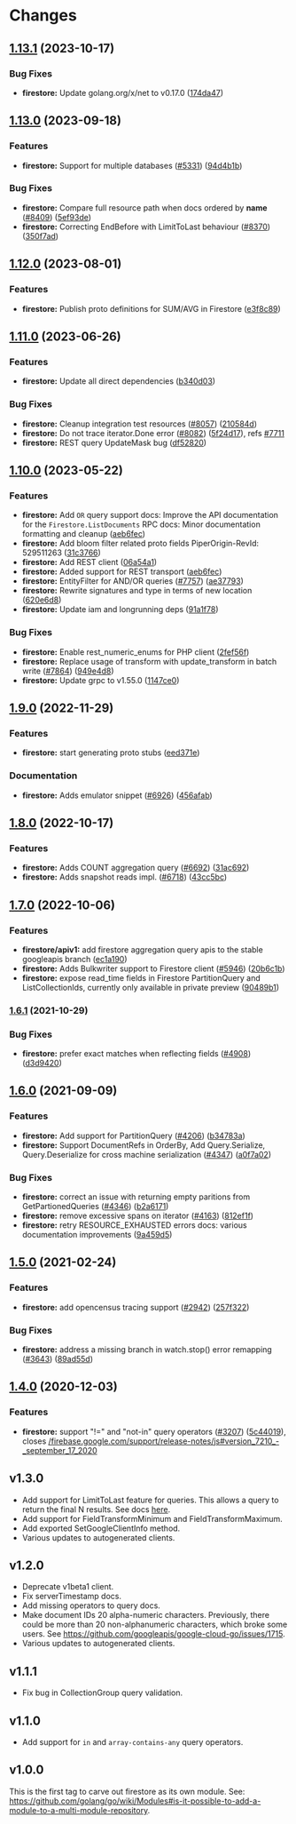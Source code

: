 # Changes

## [1.13.1](https://github.com/googleapis/google-cloud-go/compare/firestore/v1.13.0...firestore/v1.13.1) (2023-10-17)


### Bug Fixes

* **firestore:** Update golang.org/x/net to v0.17.0 ([174da47](https://github.com/googleapis/google-cloud-go/commit/174da47254fefb12921bbfc65b7829a453af6f5d))

## [1.13.0](https://github.com/googleapis/google-cloud-go/compare/firestore/v1.12.0...firestore/v1.13.0) (2023-09-18)


### Features

* **firestore:** Support for multiple databases ([#5331](https://github.com/googleapis/google-cloud-go/issues/5331)) ([94d4b1b](https://github.com/googleapis/google-cloud-go/commit/94d4b1b58d2c8f3dac18e7efb0be641b6311c775))


### Bug Fixes

* **firestore:** Compare full resource path when docs ordered by __name__ ([#8409](https://github.com/googleapis/google-cloud-go/issues/8409)) ([5ef93de](https://github.com/googleapis/google-cloud-go/commit/5ef93de226b854bdf6277b7f906b86755a07d229))
* **firestore:** Correcting EndBefore with LimitToLast behaviour ([#8370](https://github.com/googleapis/google-cloud-go/issues/8370)) ([350f7ad](https://github.com/googleapis/google-cloud-go/commit/350f7adb2a087811a70f1c05bf71014022aefeb4))

## [1.12.0](https://github.com/googleapis/google-cloud-go/compare/firestore/v1.11.0...firestore/v1.12.0) (2023-08-01)


### Features

* **firestore:** Publish proto definitions for SUM/AVG in Firestore ([e3f8c89](https://github.com/googleapis/google-cloud-go/commit/e3f8c89429a207c05fee36d5d93efe76f9e29efe))

## [1.11.0](https://github.com/googleapis/google-cloud-go/compare/firestore/v1.10.0...firestore/v1.11.0) (2023-06-26)


### Features

* **firestore:** Update all direct dependencies ([b340d03](https://github.com/googleapis/google-cloud-go/commit/b340d030f2b52a4ce48846ce63984b28583abde6))


### Bug Fixes

* **firestore:** Cleanup integration test resources ([#8057](https://github.com/googleapis/google-cloud-go/issues/8057)) ([210584d](https://github.com/googleapis/google-cloud-go/commit/210584df494e9627dd13c24138fcbebe85048647))
* **firestore:** Do not trace iterator.Done error ([#8082](https://github.com/googleapis/google-cloud-go/issues/8082)) ([5f24d17](https://github.com/googleapis/google-cloud-go/commit/5f24d173db35358d241de186953cd094dae312c9)), refs [#7711](https://github.com/googleapis/google-cloud-go/issues/7711)
* **firestore:** REST query UpdateMask bug ([df52820](https://github.com/googleapis/google-cloud-go/commit/df52820b0e7721954809a8aa8700b93c5662dc9b))

## [1.10.0](https://github.com/googleapis/google-cloud-go/compare/firestore/v1.9.0...firestore/v1.10.0) (2023-05-22)


### Features

* **firestore:** Add `OR` query support docs: Improve the API documentation for the `Firestore.ListDocuments` RPC docs: Minor documentation formatting and cleanup ([aeb6fec](https://github.com/googleapis/google-cloud-go/commit/aeb6fecc7fd3f088ff461a0c068ceb9a7ae7b2a3))
* **firestore:** Add bloom filter related proto fields PiperOrigin-RevId: 529511263 ([31c3766](https://github.com/googleapis/google-cloud-go/commit/31c3766c9c4cab411669c14fc1a30bd6d2e3f2dd))
* **firestore:** Add REST client ([06a54a1](https://github.com/googleapis/google-cloud-go/commit/06a54a16a5866cce966547c51e203b9e09a25bc0))
* **firestore:** Added support for REST transport ([aeb6fec](https://github.com/googleapis/google-cloud-go/commit/aeb6fecc7fd3f088ff461a0c068ceb9a7ae7b2a3))
* **firestore:** EntityFilter for AND/OR queries ([#7757](https://github.com/googleapis/google-cloud-go/issues/7757)) ([ae37793](https://github.com/googleapis/google-cloud-go/commit/ae377932de20d99f31766ca1cccd2d1cfa18a1c0))
* **firestore:** Rewrite signatures and type in terms of new location ([620e6d8](https://github.com/googleapis/google-cloud-go/commit/620e6d828ad8641663ae351bfccfe46281e817ad))
* **firestore:** Update iam and longrunning deps ([91a1f78](https://github.com/googleapis/google-cloud-go/commit/91a1f784a109da70f63b96414bba8a9b4254cddd))


### Bug Fixes

* **firestore:** Enable rest_numeric_enums for PHP client ([2fef56f](https://github.com/googleapis/google-cloud-go/commit/2fef56f75a63dc4ff6e0eea56c7b26d4831c8e27))
* **firestore:** Replace usage of transform with update_transform in batch write  ([#7864](https://github.com/googleapis/google-cloud-go/issues/7864)) ([949e4d8](https://github.com/googleapis/google-cloud-go/commit/949e4d8001040e78f2ad9b1e5cbf5b9113d8f3ef))
* **firestore:** Update grpc to v1.55.0 ([1147ce0](https://github.com/googleapis/google-cloud-go/commit/1147ce02a990276ca4f8ab7a1ab65c14da4450ef))

## [1.9.0](https://github.com/googleapis/google-cloud-go/compare/firestore/v1.8.0...firestore/v1.9.0) (2022-11-29)


### Features

* **firestore:** start generating proto stubs ([eed371e](https://github.com/googleapis/google-cloud-go/commit/eed371e9b1639c81663c6858db119fb87a126454))


### Documentation

* **firestore:** Adds emulator snippet ([#6926](https://github.com/googleapis/google-cloud-go/issues/6926)) ([456afab](https://github.com/googleapis/google-cloud-go/commit/456afab76f078ef58b7e5b3409acc6b3f71c5b79))

## [1.8.0](https://github.com/googleapis/google-cloud-go/compare/firestore/v1.7.0...firestore/v1.8.0) (2022-10-17)


### Features

* **firestore:** Adds COUNT aggregation query ([#6692](https://github.com/googleapis/google-cloud-go/issues/6692)) ([31ac692](https://github.com/googleapis/google-cloud-go/commit/31ac692d925065981a695266d1e4e22e5374725e))
* **firestore:** Adds snapshot reads impl. ([#6718](https://github.com/googleapis/google-cloud-go/issues/6718)) ([43cc5bc](https://github.com/googleapis/google-cloud-go/commit/43cc5bc068d2f3abdde6c65beaac349218fc1a02))

## [1.7.0](https://github.com/googleapis/google-cloud-go/compare/firestore/v1.6.1...firestore/v1.7.0) (2022-10-06)


### Features

* **firestore/apiv1:** add firestore aggregation query apis to the stable googleapis branch ([ec1a190](https://github.com/googleapis/google-cloud-go/commit/ec1a190abbc4436fcaeaa1421c7d9df624042752))
* **firestore:** Adds Bulkwriter support to Firestore client ([#5946](https://github.com/googleapis/google-cloud-go/issues/5946)) ([20b6c1b](https://github.com/googleapis/google-cloud-go/commit/20b6c1bbbc28311f4388e163cd9358d1ac0e94d4))
* **firestore:** expose read_time fields in Firestore PartitionQuery and ListCollectionIds, currently only available in private preview ([90489b1](https://github.com/googleapis/google-cloud-go/commit/90489b10fd7da4cfafe326e00d1f4d81570147f7))

### [1.6.1](https://www.github.com/googleapis/google-cloud-go/compare/firestore/v1.6.0...firestore/v1.6.1) (2021-10-29)


### Bug Fixes

* **firestore:** prefer exact matches when reflecting fields ([#4908](https://www.github.com/googleapis/google-cloud-go/issues/4908)) ([d3d9420](https://www.github.com/googleapis/google-cloud-go/commit/d3d94205995ad910bd277f1f930cef4ac86c8040))

## [1.6.0](https://www.github.com/googleapis/google-cloud-go/compare/firestore/v1.5.0...firestore/v1.6.0) (2021-09-09)


### Features

* **firestore:** Add support for PartitionQuery ([#4206](https://www.github.com/googleapis/google-cloud-go/issues/4206)) ([b34783a](https://www.github.com/googleapis/google-cloud-go/commit/b34783a4d7a8c88204e0f44bd411795d8267d811))
* **firestore:** Support DocumentRefs in OrderBy, Add Query.Serialize, Query.Deserialize for cross machine serialization ([#4347](https://www.github.com/googleapis/google-cloud-go/issues/4347)) ([a0f7a02](https://www.github.com/googleapis/google-cloud-go/commit/a0f7a02bd8db90fa2297c6e84658868901ef9566))


### Bug Fixes

* **firestore:** correct an issue with returning empty paritions from GetPartionedQueries ([#4346](https://www.github.com/googleapis/google-cloud-go/issues/4346)) ([b2a6171](https://www.github.com/googleapis/google-cloud-go/commit/b2a61719b3caf43b095fc290b23de245a2135512))
* **firestore:** remove excessive spans on iterator ([#4163](https://www.github.com/googleapis/google-cloud-go/issues/4163)) ([812ef1f](https://www.github.com/googleapis/google-cloud-go/commit/812ef1ffdce2e87570660b58f0e725ad51f68546))
* **firestore:** retry RESOURCE_EXHAUSTED errors docs: various documentation improvements ([9a459d5](https://www.github.com/googleapis/google-cloud-go/commit/9a459d5d149b9c3b02a35d4245d164b899ff09b3))

## [1.5.0](https://www.github.com/googleapis/google-cloud-go/compare/v1.4.0...v1.5.0) (2021-02-24)


### Features

* **firestore:** add opencensus tracing support  ([#2942](https://www.github.com/googleapis/google-cloud-go/issues/2942)) ([257f322](https://www.github.com/googleapis/google-cloud-go/commit/257f322e68b75765bd316ccefed5461d4df538a0))


### Bug Fixes

* **firestore:** address a missing branch in watch.stop() error remapping ([#3643](https://www.github.com/googleapis/google-cloud-go/issues/3643)) ([89ad55d](https://www.github.com/googleapis/google-cloud-go/commit/89ad55d72f79995a68f9c2ed1cd9b5ba50009d6d))

## [1.4.0](https://www.github.com/googleapis/google-cloud-go/compare/firestore/v1.3.0...v1.4.0) (2020-12-03)


### Features

* **firestore:** support "!=" and "not-in" query operators ([#3207](https://www.github.com/googleapis/google-cloud-go/issues/3207)) ([5c44019](https://www.github.com/googleapis/google-cloud-go/commit/5c440192105fe3e9b5dd1b584118b309113935e3)), closes [/firebase.google.com/support/release-notes/js#version_7210_-_september_17_2020](https://www.github.com/googleapis//firebase.google.com/support/release-notes/js/issues/version_7210_-_september_17_2020)

## v1.3.0

- Add support for LimitToLast feature for queries. This allows
  a query to return the final N results. See docs
  [here](https://firebase.google.com/docs/reference/js/firebase.database.Query#limittolast).
- Add support for FieldTransformMinimum and FieldTransformMaximum.
- Add exported SetGoogleClientInfo method.
- Various updates to autogenerated clients.

## v1.2.0

- Deprecate v1beta1 client.
- Fix serverTimestamp docs.
- Add missing operators to query docs.
- Make document IDs 20 alpha-numeric characters. Previously, there could be more
  than 20 non-alphanumeric characters, which broke some users. See
  https://github.com/googleapis/google-cloud-go/issues/1715.
- Various updates to autogenerated clients.

## v1.1.1

- Fix bug in CollectionGroup query validation.

## v1.1.0

- Add support for `in` and `array-contains-any` query operators.

## v1.0.0

This is the first tag to carve out firestore as its own module. See:
https://github.com/golang/go/wiki/Modules#is-it-possible-to-add-a-module-to-a-multi-module-repository.
